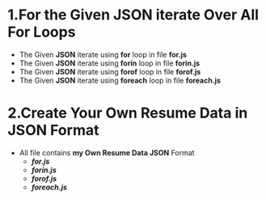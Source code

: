 
# 1.For the Given JSON iterate Over All For Loops

+ The Given **JSON** iterate using **for** loop in file **for.js**
+ The Given **JSON** iterate using **forin** loop in file **forin.js**
+ The Given **JSON** iterate using **forof** loop in file **forof.js**
+ The Given **JSON** iterate using **foreach** loop in file **foreach.js**

# 2.Create Your Own Resume Data in JSON Format

+ All file contains **my Own Resume Data JSON** Format
    + ***for.js***
    + ***forin.js***
    + ***forof.js***
    + ***foreach.js***
